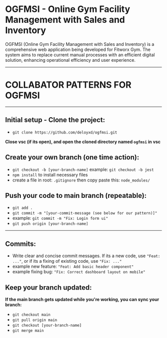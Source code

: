 # OGFMSI - Online Gym Facility Management with Sales and Inventory

OGFMSI (Online Gym Facility Management with Sales and Inventory) is a comprehensive web application being developed for Fitworx Gym. The system aims to replace current manual processes with an efficient digital solution, enhancing operational efficiency and user experience.

---

# COLLABATOR PATTERNS FOR OGFMSI

---

## **Initial setup - Clone the project:**

- `git clone https://github.com/deloyxd/ogfmsi.git`

**Close vsc (if its open), and open the cloned directory named `ogfmsi` in vsc**

## **Create your own branch (one time action):**

- `git checkout -b [your-branch-name]` example: `git checkout -b jest`
- `npm install` to install necessary files
- create a file in root: `.gitignore` then copy paste this: `node_modules/`

## **Push your code to main branch (repeatable):**

- `git add .`
- `git commit -m "[your-commit-message (see below for our pattern)]"`
- example: `git commit -m "Fix: Login form ui"`
- `git push origin [your-branch-name]`

---

## **Commits:**

- Write clear and concise commit messages. If its a new code, use `"Feat: ..."`, or if its a fixing of existing code, use `"Fix: ..."`
- example new feature: `"Feat: Add basic header component"`
- example fixing bug: `"Fix: Correct dashboard layout on mobile"`

## **Keep your branch updated:**

**If the main branch gets updated while you're working, you can sync your branch:**

- `git checkout main`
- `git pull origin main`
- `git checkout [your-branch-name]`
- `git merge main`

